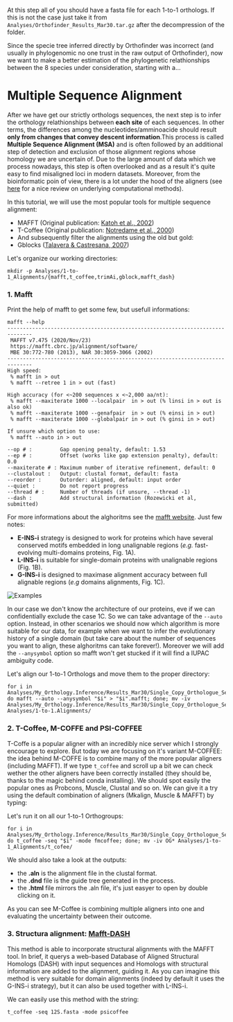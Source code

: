 At this step all of you should have a fasta file for each 1-to-1 orthologs. If this is not the case just take it from ```Analyses/Orthofinder_Results_Mar30.tar.gz``` after the decompression of the folder.

Since the specie tree inferred directly by Orthofinder was incorrect (and usually in phylogenomic no one trust in the raw output of Orthofinder), now we want to make a better estimation of the phylogenetic relathionships between the 8 species under consideration, starting with a...

# Multiple Sequence Alignment

After we have get our strictly orthologs sequences, the next step is to infer the orthology relathionships between **each site** of each sequences. In other terms, the differences among the nucleotides/amminoacide should result **only from changes that convey descent information**.This process is called **Multiple Sequence Alignment (MSA)** and is often followed by an additional step of detection and exclusion of those alignment regions whose homology we are uncertain of. Due to the large amount of data which we process nowadays, this step is often overlooked and as a result it's quite easy to find misaligned loci in modern datasets. Moreover, from the bioinformatic poin of view, there is a lot under the hood of the aligners (see [here](https://www.sciencedirect.com/science/article/pii/S0888754317300551) for a nice review on underlying computational methods).


In this tutorial, we will use the most popular tools for multiple sequence alignment:

  * MAFFT (Original publication: [Katoh et al., 2002](https://www.ncbi.nlm.nih.gov/pmc/articles/PMC135756/))
  * T-Coffee (Original publication: [Notredame et al., 2000](https://www.sciencedirect.com/science/article/abs/pii/S0022283600940427))
  * And subsequently filter the alignments using  the old but gold:
  * Gblocks ([Talavera & Castresana, 2007](https://academic.oup.com/mbe/article/17/4/540/1127654))
 
 Let's organize our working directories:
 
 ```
mkdir -p Analyses/1-to-1_Alignments/{mafft,t_coffee,trimAi,gblock,mafft_dash}
 ```
 ### 1. Mafft
 
 Print the help of mafft to get some few, but usefull informations:
 
 ```
 mafft --help
 ------------------------------------------------------------------------------
  MAFFT v7.475 (2020/Nov/23)
  https://mafft.cbrc.jp/alignment/software/
  MBE 30:772-780 (2013), NAR 30:3059-3066 (2002)
------------------------------------------------------------------------------
High speed:
  % mafft in > out
  % mafft --retree 1 in > out (fast)

High accuracy (for <~200 sequences x <~2,000 aa/nt):
  % mafft --maxiterate 1000 --localpair  in > out (% linsi in > out is also ok)
  % mafft --maxiterate 1000 --genafpair  in > out (% einsi in > out)
  % mafft --maxiterate 1000 --globalpair in > out (% ginsi in > out)

If unsure which option to use:
  % mafft --auto in > out

--op # :         Gap opening penalty, default: 1.53
--ep # :         Offset (works like gap extension penalty), default: 0.0
--maxiterate # : Maximum number of iterative refinement, default: 0
--clustalout :   Output: clustal format, default: fasta
--reorder :      Outorder: aligned, default: input order
--quiet :        Do not report progress
--thread # :     Number of threads (if unsure, --thread -1)
--dash :         Add structural information (Rozewicki et al, submitted)
 ```
 
For more informations about the alghoritms see the [mafft website](https://mafft.cbrc.jp/alignment/software/algorithms/algorithms.html). Just few notes:

 * **E-INS-i** strategy is designed to work for proteins which have several conserved motifs embedded in long unalignable regions (*e.g.* fast-evolving multi-domains proteins, Fig. 1A).
 * **L-INS-i** is suitable for single-domain proteins with unalignable regions (Fig. 1B).
 * **G-INS-i** is designed to maximase alignment accuracy between full alignable regions (*e.g* domains alignments, Fig. 1C).

![Examples](https://github.com/for-giobbe/phy/blob/master/2021/Images/Mafft-1.png)

In our case we don't know the architecture of our proteins, eve if we can confidentially exclude the case 1C. So we can take advantage of the ```--auto``` option.
Instead, in  other scenarios we should now which algorithm is more suitable for our data, for example when we want to infer the evolutionary history of a single domain (but take care about the number of sequences you want to align, these alghoritms can take forever!). Moreover we will add the ```--anysymbol``` option so mafft won't get stucked if it will find a IUPAC ambiguity code.

Let's align our 1-to-1 Orthologs and move them to the proper directory:

```
for i in Analyses/My_Orthology.Inference/Results_Mar30/Single_Copy_Orthologue_Sequences/*.fa; do mafft --auto --anysymbol "$i" > "$i".mafft; done; mv -iv Analyses/My_Orthology.Inference/Results_Mar30/Single_Copy_Orthologue_Sequences/*.mafft Analyses/1-to-1.Alignments/
```

### 2. T-Coffee, M-COFFE and PSI-COFFEE

T-Coffe is a popular aligner with an incredibly nice server which I strongly encourage to explore. But today we are focusing on it's variant M-COFFEE: the idea behind M-COFFE is to combine many of the more popular aligners (including MAFFT). If we type ```t_coffee``` and scroll up a bit we can check wether the other aligners have been correctly installed (they should be, thanks to the magic behind conda installing). We should spot easily the popular ones as Probcons, Muscle, Clustal and so on. We can give it a try using the default combination of aligners (Mkalign, Muscle & MAFFT) by typing:

Let's run it on all our 1-to-1 Orthogroups:

```
for i in Analyses/My_Orthology.Inference/Results_Mar30/Single_Copy_Orthologue_Sequences/*.fa; do t_coffee -seq "$i" -mode fmcoffee; done; mv -iv OG* Analyses/1-to-1_Alignments/t_cofee/
```

We should also take a look at the outputs:

 * the **.aln** is the alignment file in the clustal format.
 * the **.dnd** file is the guide tree generated in the process.
 * the **.html** file mirrors the .aln file, it's just easyer to open by double clicking on it.
 
 As you can see M-Coffee is combining multiple aligners into one and evaluating the uncertainty between their outcome.
 
 ### 3. Structura alignment: [Mafft-DASH](https://pubmed.ncbi.nlm.nih.gov/31062021/)

This method is able to incorporate structural alignments with the MAFFT tool. In brief, it querys a web-based Database of Aligned Structural Homologs (DASH) with input sequences and Homologs with structural information are added to the alignment, guiding it. As you can imagine this method is very suitable for domain alignments (indeed by default it uses the G-INS-i strategy), but it can also be used together with L-INS-i.


We can easily use this method with the string:

```
t_coffee -seq 12S.fasta -mode psicoffee
```



